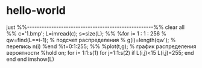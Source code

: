 # hello-world
just
%%----------------------------------------------------%%
clear all 
%%
c='1.bmp';
L=imread(c);
s=size(L);
%%
%for i= 1 : 1 : 256 
%    qw=find(L==i-1); % подсчет распределения 
%    g(i)=length(qw'); % перепись n(i)
%end
%t=0:1:255;
%%
%plot(t,g); % график распределения вероятности
%hold on;
for i= 1:1:s(1)
    for j=1:1:s(2)
        if L(i,j)<15
            L(i,j)=255;
        end
    end
end
imshow(L)

